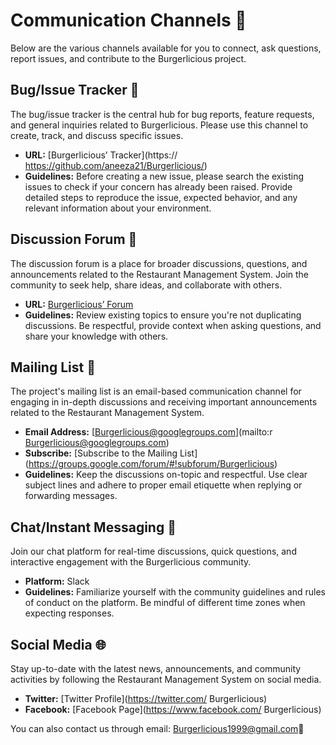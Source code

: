 # Communication Channels 📢

Below are the various channels available for you to connect, ask questions, report issues, and contribute to the Burgerlicious project.

## Bug/Issue Tracker 🐞

The bug/issue tracker is the central hub for bug reports, feature requests, and general inquiries related to Burgerlicious. Please use this channel to create, track, and discuss specific issues.

- **URL:** [Burgerlicious’ Tracker](https:// https://github.com/aneeza21/Burgerlicious/)
- **Guidelines:** Before creating a new issue, please search the existing issues to check if your concern has already been raised. Provide detailed steps to reproduce the issue, expected behavior, and any relevant information about your environment.

## Discussion Forum 💬

The discussion forum is a place for broader discussions, questions, and announcements related to the Restaurant Management System. Join the community to seek help, share ideas, and collaborate with others.

- **URL:** [Burgerlicious’ Forum](https://forum.Burgerlicious.org)
- **Guidelines:** Review existing topics to ensure you're not duplicating discussions. Be respectful, provide context when asking questions, and share your knowledge with others.

## Mailing List 📧

The project's mailing list is an email-based communication channel for engaging in in-depth discussions and receiving important announcements related to the Restaurant Management System.

- **Email Address:** [Burgerlicious@googlegroups.com](mailto:r Burgerlicious@googlegroups.com)  
- **Subscribe:** [Subscribe to the Mailing List] (https://groups.google.com/forum/#!subforum/Burgerlicious)
- **Guidelines:** Keep the discussions on-topic and respectful. Use clear subject lines and adhere to proper email etiquette when replying or forwarding messages.

## Chat/Instant Messaging 💬

Join our chat platform for real-time discussions, quick questions, and interactive engagement with the Burgerlicious community.

- **Platform:** Slack
- **Guidelines:** Familiarize yourself with the community guidelines and rules of conduct on the platform. Be mindful of different time zones when expecting responses.

## Social Media 🌐

Stay up-to-date with the latest news, announcements, and community activities by following the Restaurant Management System on social media.

- **Twitter:** [Twitter Profile](https://twitter.com/ Burgerlicious)
- **Facebook:** [Facebook Page](https://www.facebook.com/ Burgerlicious)

You can also contact us through email: Burgerlicious1999@gmail.com📩 
